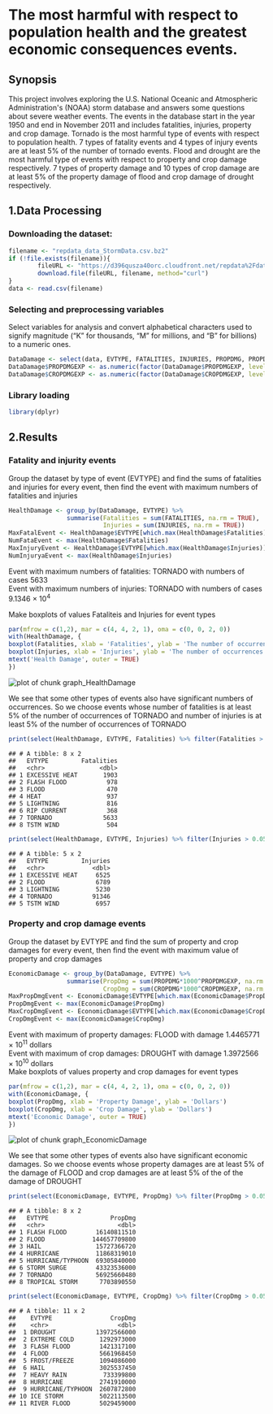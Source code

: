 The most harmful with respect to population health and the greatest economic consequences events.
============================================================================

## Synopsis
This project involves exploring the U.S. National Oceanic and Atmospheric Administration's (NOAA) storm database and answers some questions about severe weather events. The events in the database start in the year 1950 and end in November 2011 and includes fatalities, injuries, property and crop damage.  Tornado is the most harmful type of events with respect to population health. 7 types of fatality events and 4 types of injury events are at least 5% of the number of tornado events. Flood and drought are the most harmful type of events with respect to property and crop damage respectively. 7 types of property damage and 10 types of crop damage are at least 5% of the property damage of flood and crop damage of drought respectively.

## 1.Data Processing
### Downloading the dataset:

```r
filename <- "repdata_data_StormData.csv.bz2"
if (!file.exists(filename)){
        fileURL <- "https://d396qusza40orc.cloudfront.net/repdata%2Fdata%2FStormData.csv.bz2"
        download.file(fileURL, filename, method="curl")
}  
data <- read.csv(filename)
```

### Selecting and preprocessing variables
Select variables for analysis and convert alphabetical characters used to signify magnitude (“K” for thousands, “M” for millions, and “B” for billions) to a numeric ones.

```r
DataDamage <- select(data, EVTYPE, FATALITIES, INJURIES, PROPDMG, PROPDMGEXP, CROPDMG, CROPDMGEXP)
DataDamage$PROPDMGEXP <- as.numeric(factor(DataDamage$PROPDMGEXP, levels = c('K', 'M', 'B'), labels = c(1, 2, 3)))
DataDamage$CROPDMGEXP <- as.numeric(factor(DataDamage$CROPDMGEXP, levels = c('K', 'M', 'B'), labels = c(1, 2, 3)))
```

### Library loading

```r
library(dplyr)
```

## 2.Results
### Fatality and injurity events
Group the dataset by type of event (EVTYPE) and find the sums of fatalities and injuries for every event, then find the event with maximum numbers of fatalities and injuries

```r
HealthDamage <- group_by(DataDamage, EVTYPE) %>% 
                summarise(Fatalities = sum(FATALITIES, na.rm = TRUE), 
                          Injuries = sum(INJURIES, na.rm = TRUE))
MaxFatalEvent <- HealthDamage$EVTYPE[which.max(HealthDamage$Fatalities)]
NumFataEvent <- max(HealthDamage$Fatalities)
MaxInjuryEvent <- HealthDamage$EVTYPE[which.max(HealthDamage$Injuries)]
NumInjuryaEvent <- max(HealthDamage$Injuries)
```
Event with maximum numbers of fatalities: TORNADO with numbers of cases 5633  
Event with maximum numbers of injuries: TORNADO with numbers of cases 9.1346 &times; 10<sup>4</sup> 

Make boxplots of values Fataliteis and Injuries for event types

```r
par(mfrow = c(1,2), mar = c(4, 4, 2, 1), oma = c(0, 0, 2, 0))
with(HealthDamage, {
boxplot(Fatalities, xlab = 'Fatalities', ylab = 'The number of occurrences')
boxplot(Injuries, xlab = 'Injuries', ylab = 'The number of occurrences')
mtext('Health Damage', outer = TRUE)
})
```

![plot of chunk graph_HealthDamage](figure/graph_HealthDamage-1.png)

We see that some other types of events also have significant numbers of occurrences. So we choose events whose number of fatalities is at least 5% of the number of occurrences of TORNADO and number of injuries is at least 5% of the number of occurrences of TORNADO

```r
print(select(HealthDamage, EVTYPE, Fatalities) %>% filter(Fatalities > 0.05 * NumFataEvent))
```

```
## # A tibble: 8 x 2
##   EVTYPE         Fatalities
##   <chr>               <dbl>
## 1 EXCESSIVE HEAT       1903
## 2 FLASH FLOOD           978
## 3 FLOOD                 470
## 4 HEAT                  937
## 5 LIGHTNING             816
## 6 RIP CURRENT           368
## 7 TORNADO              5633
## 8 TSTM WIND             504
```

```r
print(select(HealthDamage, EVTYPE, Injuries) %>% filter(Injuries > 0.05 * NumInjuryaEvent))
```

```
## # A tibble: 5 x 2
##   EVTYPE         Injuries
##   <chr>             <dbl>
## 1 EXCESSIVE HEAT     6525
## 2 FLOOD              6789
## 3 LIGHTNING          5230
## 4 TORNADO           91346
## 5 TSTM WIND          6957
```

### Property and crop damage events
Group the dataset by EVTYPE and find the sum of property and crop damages for every event, then find the event with maximum value of property and crop damages

```r
EconomicDamage <- group_by(DataDamage, EVTYPE) %>% 
                summarise(PropDmg = sum(PROPDMG*1000^PROPDMGEXP, na.rm = TRUE), 
                          CropDmg = sum(CROPDMG*1000^CROPDMGEXP, na.rm = TRUE))
MaxPropDmgEvent <- EconomicDamage$EVTYPE[which.max(EconomicDamage$PropDmg)]
PropDmgEvent <- max(EconomicDamage$PropDmg)
MaxCropDmgEvent <- EconomicDamage$EVTYPE[which.max(EconomicDamage$CropDmg)]
CropDmgEvent <- max(EconomicDamage$CropDmg)
```
Event with maximum of property damages: FLOOD with damage 1.4465771 &times; 10<sup>11</sup> dollars  
Event with maximum of crop damages: DROUGHT with damage 1.3972566 &times; 10<sup>10</sup> dollars  
Make boxplots of values property and crop damages for event types

```r
par(mfrow = c(1,2), mar = c(4, 4, 2, 1), oma = c(0, 0, 2, 0))
with(EconomicDamage, {
boxplot(PropDmg, xlab = 'Property Damage', ylab = 'Dollars')
boxplot(CropDmg, xlab = 'Crop Damage', ylab = 'Dollars')
mtext('Economic Damage', outer = TRUE)
})
```

![plot of chunk graph_EconomicDamage](figure/graph_EconomicDamage-1.png)

We see that some other types of events also have significant economic damages. So we choose events whose property damages are at least 5% of the damage of FLOOD and crop damages are at least 5% of the of the damage of DROUGHT

```r
print(select(EconomicDamage, EVTYPE, PropDmg) %>% filter(PropDmg > 0.05 * PropDmgEvent))
```

```
## # A tibble: 8 x 2
##   EVTYPE                 PropDmg
##   <chr>                    <dbl>
## 1 FLASH FLOOD        16140811510
## 2 FLOOD             144657709800
## 3 HAIL               15727366720
## 4 HURRICANE          11868319010
## 5 HURRICANE/TYPHOON  69305840000
## 6 STORM SURGE        43323536000
## 7 TORNADO            56925660480
## 8 TROPICAL STORM      7703890550
```

```r
print(select(EconomicDamage, EVTYPE, CropDmg) %>% filter(CropDmg > 0.05 * CropDmgEvent))
```

```
## # A tibble: 11 x 2
##    EVTYPE                CropDmg
##    <chr>                   <dbl>
##  1 DROUGHT           13972566000
##  2 EXTREME COLD       1292973000
##  3 FLASH FLOOD        1421317100
##  4 FLOOD              5661968450
##  5 FROST/FREEZE       1094086000
##  6 HAIL               3025537450
##  7 HEAVY RAIN          733399800
##  8 HURRICANE          2741910000
##  9 HURRICANE/TYPHOON  2607872800
## 10 ICE STORM          5022113500
## 11 RIVER FLOOD        5029459000
```
